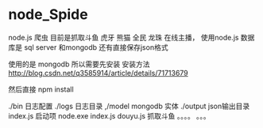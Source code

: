# node_Spide
node.js 爬虫
目前是抓取斗鱼 虎牙 熊猫 全民 龙珠 在线主播，
使用node.js
数据库是 sql server 和mongodb
还有直接保存json格式

使用的是 mongodb 所以需要先安装
安装方法  http://blog.csdn.net/q3585914/article/details/71713679

然后直接 npm install



./bin 日志配置
./logs 日志目录
,/model  mongodb 实体
./output json输出目录
index.js 启动项  node.exe index.js
douyu.js 抓取斗鱼
。。。。 。。。


